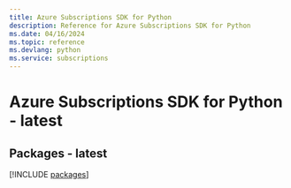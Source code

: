 ```yaml
---
title: Azure Subscriptions SDK for Python
description: Reference for Azure Subscriptions SDK for Python
ms.date: 04/16/2024
ms.topic: reference
ms.devlang: python
ms.service: subscriptions
---
```

# Azure Subscriptions SDK for Python - latest
## Packages - latest
[!INCLUDE [packages](subscriptions-index.md)]